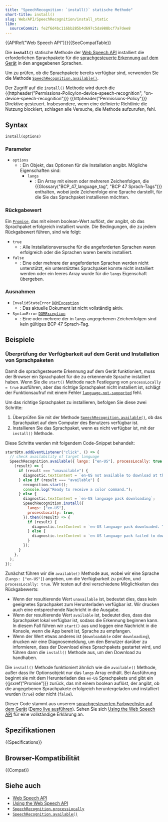 ```yaml
---
title: "SpeechRecognition: `install()` statische Methode"
short-title: install()
slug: Web/API/SpeechRecognition/install_static
l10n:
  sourceCommit: fe2f6d4bc116bb285b4d697c5da988bcf7a7dee8
---
```


{{APIRef("Web Speech API")}}{{SeeCompatTable}}

Die **`install()`** statische Methode der [Web Speech API](/de/docs/Web/API/Web_Speech_API) installiert die erforderlichen Sprachpakete für die [sprachgesteuerte Erkennung auf dem Gerät](/de/docs/Web/API/Web_Speech_API/Using_the_Web_Speech_API#on-device_speech_recognition) in den angegebenen Sprachen.

Um zu prüfen, ob die Sprachpakete bereits verfügbar sind, verwenden Sie die Methode [`SpeechRecognition.available()`](/de/docs/Web/API/SpeechRecognition/available_static).

Der Zugriff auf die `install()` Methode wird durch die {{httpheader("Permissions-Policy/on-device-speech-recognition", "on-device-speech-recognition")}} {{httpheader("Permissions-Policy")}} Direktive gesteuert. Insbesondere, wenn eine definierte Richtlinie die Nutzung blockiert, schlagen alle Versuche, die Methode aufzurufen, fehl.

## Syntax

```js-nolint
install(options)
```

### Parameter

- `options`
  - : Ein Objekt, das Optionen für die Installation angibt. Mögliche Eigenschaften sind:
    - `langs`
      - : Ein Array mit einem oder mehreren Zeichenfolgen, die {{Glossary("BCP_47_language_tag", "BCP 47 Sprach-Tags")}} enthalten, wobei jede Zeichenfolge eine Sprache darstellt, für die Sie das Sprachpaket installieren möchten.

### Rückgabewert

Ein [`Promise`](/de/docs/Web/JavaScript/Reference/Global_Objects/Promise), das mit einem boolean-Wert auflöst, der angibt, ob das Sprachpaket erfolgreich installiert wurde. Die Bedingungen, die zu jedem Rückgabewert führen, sind wie folgt:

- `true`
  - : Alle Installationsversuche für die angeforderten Sprachen waren erfolgreich oder die Sprachen waren bereits installiert.
- `false`
  - : Eine oder mehrere der angeforderten Sprachen werden nicht unterstützt, ein unterstütztes Sprachpaket konnte nicht installiert werden oder ein leeres Array wurde für die `langs` Eigenschaft übergeben.

### Ausnahmen

- `InvalidStateError` [`DOMException`](/de/docs/Web/API/DOMException)
  - : Das aktuelle Dokument ist nicht vollständig aktiv.
- `SyntaxError` [`DOMException`](/de/docs/Web/API/DOMException)
  - : Eine oder mehrere der in `langs` angegebenen Zeichenfolgen sind kein gültiges BCP 47 Sprach-Tag.

## Beispiele

### Überprüfung der Verfügbarkeit auf dem Gerät und Installation von Sprachpaketen

Damit die sprachgesteuerte Erkennung auf dem Gerät funktioniert, muss der Browser ein Sprachpaket für die zu erkennende Sprache installiert haben. Wenn Sie die `start()` Methode nach Festlegung von `processLocally = true` ausführen, aber das richtige Sprachpaket nicht installiert ist, schlägt der Funktionsaufruf mit einem Fehler [`language-not-supported`](/de/docs/Web/API/SpeechRecognitionErrorEvent/error#language-not-supported) fehl.

Um das richtige Sprachpaket zu installieren, befolgen Sie diese zwei Schritte:

1. Überprüfen Sie mit der Methode [`SpeechRecognition.available()`](/de/docs/Web/API/SpeechRecognition/available_static), ob das Sprachpaket auf dem Computer des Benutzers verfügbar ist.
2. Installieren Sie das Sprachpaket, wenn es nicht verfügbar ist, mit der `install()` Methode.

Diese Schritte werden mit folgendem Code-Snippet behandelt:

```js
startBtn.addEventListener("click", () => {
  // check availability of target language
  SpeechRecognition.available({ langs: ["en-US"], processLocally: true }).then(
    (result) => {
      if (result === "unavailable") {
        diagnostic.textContent = `en-US not available to download at this time. Sorry!`;
      } else if (result === "available") {
        recognition.start();
        console.log("Ready to receive a color command.");
      } else {
        diagnostic.textContent = `en-US language pack downloading`;
        SpeechRecognition.install({
          langs: ["en-US"],
          processLocally: true,
        }).then((result) => {
          if (result) {
            diagnostic.textContent = `en-US language pack downloaded. Try again.`;
          } else {
            diagnostic.textContent = `en-US language pack failed to download. Try again later.`;
          }
        });
      }
    },
  );
});
```

Zunächst führen wir die `available()` Methode aus, wobei wir eine Sprache (`langs: ["en-US"]`) angeben, um die Verfügbarkeit zu prüfen, und `processLocally: true`. Wir testen auf drei verschiedene Möglichkeiten des Rückgabewerts:

- Wenn der resultierende Wert `unavailable` ist, bedeutet dies, dass kein geeignetes Sprachpaket zum Herunterladen verfügbar ist. Wir drucken auch eine entsprechende Nachricht in die Ausgabe.
- Wenn der resultierende Wert `available` ist, bedeutet dies, dass das Sprachpaket lokal verfügbar ist, sodass die Erkennung beginnen kann. In diesem Fall führen wir `start()` aus und loggen eine Nachricht in die Konsole, wenn die App bereit ist, Sprache zu empfangen.
- Wenn der Wert etwas anderes ist (`downloadable` oder `downloading`), drucken wir eine Diagnosemeldung, um den Benutzer darüber zu informieren, dass der Download eines Sprachpakets gestartet wird, und führen dann die `install()` Methode aus, um den Download zu handhaben.

Die `install()` Methode funktioniert ähnlich wie die `available()` Methode, außer dass ihr Optionsobjekt nur das `langs` Array enthält. Bei Ausführung beginnt sie mit dem Herunterladen des `en-US` Sprachpakets und gibt ein {{jsxref("Promise")}} zurück, das mit einem boolean auflöst, der angibt, ob die angegebenen Sprachpakete erfolgreich heruntergeladen und installiert wurden (`true`) oder nicht (`false`).

Dieser Code stammt aus unserem [sprachgesteuerten Farbwechsler auf dem Gerät](https://github.com/mdn/dom-examples/tree/main/web-speech-api/on-device-speech-color-changer) ([Demo live ausführen](https://mdn.github.io/dom-examples/web-speech-api/on-device-speech-color-changer/)). Sehen Sie sich [Using the Web Speech API](/de/docs/Web/API/Web_Speech_API/Using_the_Web_Speech_API) für eine vollständige Erklärung an.

## Spezifikationen

{{Specifications}}

## Browser-Kompatibilität

{{Compat}}

## Siehe auch

- [Web Speech API](/de/docs/Web/API/Web_Speech_API)
- [Using the Web Speech API](/de/docs/Web/API/Web_Speech_API/Using_the_Web_Speech_API)
- [`SpeechRecognition.processLocally`](/de/docs/Web/API/SpeechRecognition/processLocally)
- [`SpeechRecognition.available()`](/de/docs/Web/API/SpeechRecognition/available_static)
